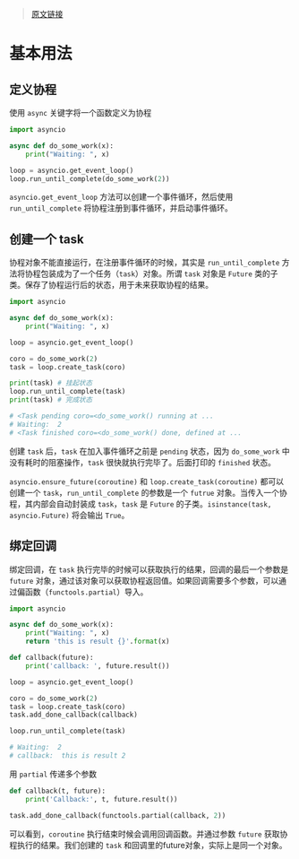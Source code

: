 
> [原文链接](https://www.jianshu.com/p/b5e347b3a17c)

# 基本用法

## 定义协程

使用 `async` 关键字将一个函数定义为协程

``` python
import asyncio

async def do_some_work(x):
    print("Waiting: ", x)

loop = asyncio.get_event_loop()
loop.run_until_complete(do_some_work(2))
```

`asyncio.get_event_loop` 方法可以创建一个事件循环，然后使用 `run_until_complete` 将协程注册到事件循环，并启动事件循环。

## 创建一个 task

协程对象不能直接运行，在注册事件循环的时候，其实是 `run_until_complete` 方法将协程包装成为了一个任务（`task`）对象。所谓 `task` 对象是 `Future` 类的子类。保存了协程运行后的状态，用于未来获取协程的结果。

``` python
import asyncio

async def do_some_work(x):
    print("Waiting: ", x)

loop = asyncio.get_event_loop()

coro = do_some_work(2)
task = loop.create_task(coro)

print(task) # 挂起状态
loop.run_until_complete(task)
print(task) # 完成状态

# <Task pending coro=<do_some_work() running at ...
# Waiting:  2
# <Task finished coro=<do_some_work() done, defined at ...
```

创建 `task` 后，`task` 在加入事件循环之前是 `pending` 状态，因为 `do_some_work` 中没有耗时的阻塞操作，`task` 很快就执行完毕了。后面打印的 `finished` 状态。

`asyncio.ensure_future(coroutine)` 和 `loop.create_task(coroutine)` 都可以创建一个 `task`，`run_until_complete` 的参数是一个 `futrue` 对象。当传入一个协程，其内部会自动封装成 `task`，`task` 是 `Future` 的子类。`isinstance(task, asyncio.Future)` 将会输出 `True`。

## 绑定回调

绑定回调，在 `task` 执行完毕的时候可以获取执行的结果，回调的最后一个参数是 `future` 对象，通过该对象可以获取协程返回值。如果回调需要多个参数，可以通过偏函数（`functools.partial`）导入。

``` python
import asyncio

async def do_some_work(x):
    print("Waiting: ", x)
    return 'this is result {}'.format(x)

def callback(future):
    print('callback: ', future.result())

loop = asyncio.get_event_loop()

coro = do_some_work(2)
task = loop.create_task(coro)
task.add_done_callback(callback)

loop.run_until_complete(task)

# Waiting:  2
# callback:  this is result 2
```

用 `partial` 传递多个参数

``` python
def callback(t, future):
    print('Callback:', t, future.result())

task.add_done_callback(functools.partial(callback, 2))
```

可以看到，`coroutine` 执行结束时候会调用回调函数。并通过参数 `future` 获取协程执行的结果。我们创建的 `task` 和回调里的future对象，实际上是同一个对象。